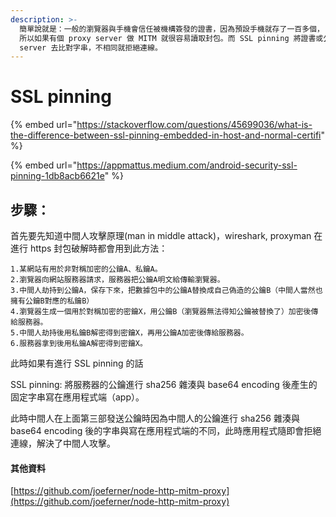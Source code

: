 ```yaml
---
description: >-
  簡單說就是：一般的瀏覽器與手機會信任被機構簽發的證書，因為預設手機就存了一百多個， 所以 root certificate，許多家發的都會信任。
  所以如果有個 proxy server 做 MITM 就很容易讀取封包。而 SSL pinning 將證書或公鑰加密後寫在應用程式，每次發送時都會跟
  server 去比對字串，不相同就拒絕連線。
---
```


# SSL pinning

{% embed url="https://stackoverflow.com/questions/45699036/what-is-the-difference-between-ssl-pinning-embedded-in-host-and-normal-certifi" %}

{% embed url="https://appmattus.medium.com/android-security-ssl-pinning-1db8acb6621e" %}

## 步驟：

首先要先知道中間人攻擊原理\(man in middle attack\)，wireshark, proxyman 在進行 https 封包破解時都會用到此方法：

```text
1.某網站有用於非對稱加密的公鑰A、私鑰A。
2.瀏覽器向網站服務器請求，服務器把公鑰A明文給傳輸瀏覽器。
3.中間人劫持到公鑰A，保存下來，把數據包中的公鑰A替換成自己偽造的公鑰B（中間人當然也擁有公鑰B對應的私鑰B）
4.瀏覽器生成一個用於對稱加密的密鑰X，用公鑰B（瀏覽器無法得知公鑰被替換了）加密後傳給服務器。
5.中間人劫持後用私鑰B解密得到密鑰X，再用公鑰A加密後傳給服務器。
6.服務器拿到後用私鑰A解密得到密鑰X。
```

此時如果有進行 SSL pinning 的話

SSL pinning: 將服務器的公鑰進行 sha256 雜湊與 base64 encoding 後產生的固定字串寫在應用程式端（app）。

此時中間人在上面第三部發送公鑰時因為中間人的公鑰進行 sha256 雜湊與 base64 encoding 後的字串與寫在應用程式端的不同，此時應用程式隨即會拒絕連線，解決了中間人攻擊。

#### 其他資料

[https://github.com/joeferner/node-http-mitm-proxy](https://github.com/joeferner/node-http-mitm-proxy)

